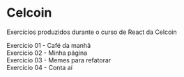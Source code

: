 # Celcoin
Exercícios produzidos durante o curso de React da Celcoin 

Exercicio 01 - Café da manhã <br>
Exercicio 02 - Minha página <br>
Exercicio 03 - Memes para refatorar <br>
Exercicio 04 - Conta aí
